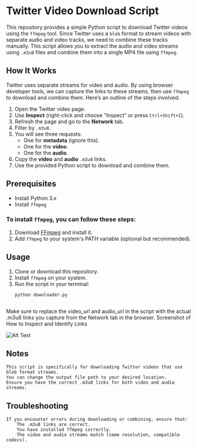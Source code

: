 # Twitter Video Download Script

This repository provides a simple Python script to download Twitter videos using the `ffmpeg` tool. Since Twitter uses a `blob` format to stream videos with separate audio and video tracks, we need to combine these tracks manually. This script allows you to extract the audio and video streams using `.m3u8` files and combine them into a single MP4 file using `ffmpeg`.

## How It Works

Twitter uses separate streams for video and audio. By using browser developer tools, we can capture the links to these streams, then use `ffmpeg` to download and combine them. Here’s an outline of the steps involved:

1. Open the Twitter video page.
2. Use **Inspect** (right-click and choose "Inspect" or press `Ctrl+Shift+I`).
3. Refresh the page and go to the **Network** tab.
4. Filter by `.m3u8`.
5. You will see three requests:
   - One for **metadata** (ignore this).
   - One for the **video**.
   - One for the **audio**.
6. Copy the **video** and **audio** `.m3u8` links.
7. Use the provided Python script to download and combine them.

## Prerequisites

- Install Python 3.x
- Install `ffmpeg`

### To install `ffmpeg`, you can follow these steps:

1. Download [FFmpeg](https://ffmpeg.org/download.html) and install it.
2. Add `ffmpeg` to your system's PATH variable (optional but recommended).

## Usage

1. Clone or download this repository.
2. Install `ffmpeg` on your system.
3. Run the script in your terminal:
   ```bash
   python downloader.py



Make sure to replace the video_url and audio_url in the script with the actual .m3u8 links you capture from the Network tab in the browser.
Screenshot of How to Inspect and Identify Links

![Alt Text](screen.png)

## Notes

    This script is specifically for downloading Twitter videos that use blob format streams.
    You can change the output file path to your desired location.
    Ensure you have the correct .m3u8 links for both video and audio streams.

## Troubleshooting

    If you encounter errors during downloading or combining, ensure that:
        The .m3u8 links are correct.
        You have installed ffmpeg correctly.
        The video and audio streams match (same resolution, compatible codecs).
